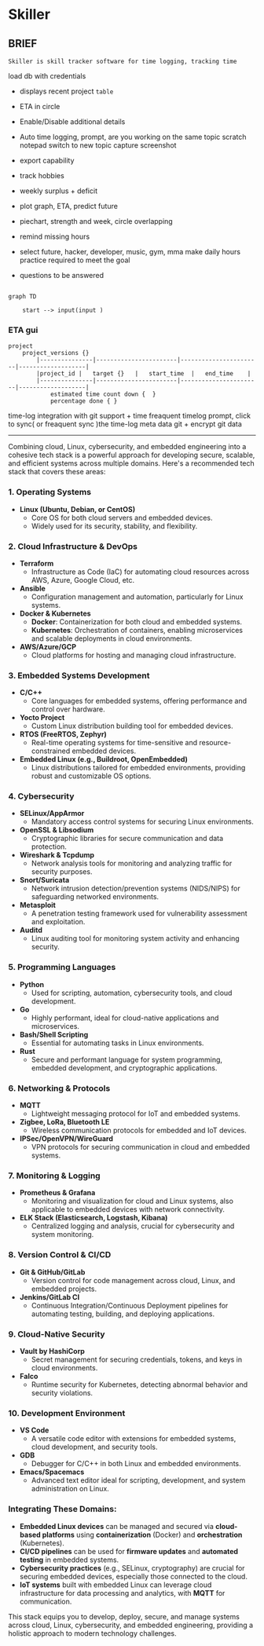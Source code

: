 # Skiller

## BRIEF
	Skiller is skill tracker software for time logging, tracking time 



load db with credentials

* displays recent project `table`
* ETA in circle 
* Enable/Disable additional details
* Auto time logging, prompt,
	are you working on the same topic
	scratch notepad
	switch to new topic
	capture screenshot

* export capability

* track hobbies
* weekly surplus + deficit
* plot graph, ETA, predict future
* piechart, strength and week, circle overlapping
* remind missing hours 
* select future,
		hacker, developer, music, gym, mma
		make daily hours practice required to meet the goal
* questions to be answered

~~~mermaid

graph TD

	start --> input(input )
~~~

### ETA gui
	project
		project_versions {}
			|---------------|-----------------------|-----------------------|-------------------|
			|project_id	|	target {}	|	start_time	|	end_time    |
			|---------------|-----------------------|-----------------------|-------------------|
				estimated time count down {  }
				percentage done { }


time-log integration with git support
	+ time freaquent timelog prompt, click to sync( or freaquent sync )the time-log meta data git
	+ encrypt git data

-----------------------------------------------
Combining cloud, Linux, cybersecurity, and embedded engineering into a cohesive tech stack is a powerful approach for developing secure, scalable, and efficient systems across multiple domains. Here's a recommended tech stack that covers these areas:

### **1. Operating Systems**
   - **Linux (Ubuntu, Debian, or CentOS)**
     - Core OS for both cloud servers and embedded devices.
     - Widely used for its security, stability, and flexibility.

### **2. Cloud Infrastructure & DevOps**
   - **Terraform**
     - Infrastructure as Code (IaC) for automating cloud resources across AWS, Azure, Google Cloud, etc.
   - **Ansible**
     - Configuration management and automation, particularly for Linux systems.
   - **Docker & Kubernetes**
     - **Docker**: Containerization for both cloud and embedded systems.
     - **Kubernetes**: Orchestration of containers, enabling microservices and scalable deployments in cloud environments.
   - **AWS/Azure/GCP**
     - Cloud platforms for hosting and managing cloud infrastructure.

### **3. Embedded Systems Development**
   - **C/C++**
     - Core languages for embedded systems, offering performance and control over hardware.
   - **Yocto Project**
     - Custom Linux distribution building tool for embedded devices.
   - **RTOS (FreeRTOS, Zephyr)**
     - Real-time operating systems for time-sensitive and resource-constrained embedded devices.
   - **Embedded Linux (e.g., Buildroot, OpenEmbedded)**
     - Linux distributions tailored for embedded environments, providing robust and customizable OS options.

### **4. Cybersecurity**
   - **SELinux/AppArmor**
     - Mandatory access control systems for securing Linux environments.
   - **OpenSSL & Libsodium**
     - Cryptographic libraries for secure communication and data protection.
   - **Wireshark & Tcpdump**
     - Network analysis tools for monitoring and analyzing traffic for security purposes.
   - **Snort/Suricata**
     - Network intrusion detection/prevention systems (NIDS/NIPS) for safeguarding networked environments.
   - **Metasploit**
     - A penetration testing framework used for vulnerability assessment and exploitation.
   - **Auditd**
     - Linux auditing tool for monitoring system activity and enhancing security.

### **5. Programming Languages**
   - **Python**
     - Used for scripting, automation, cybersecurity tools, and cloud development.
   - **Go**
     - Highly performant, ideal for cloud-native applications and microservices.
   - **Bash/Shell Scripting**
     - Essential for automating tasks in Linux environments.
   - **Rust**
     - Secure and performant language for system programming, embedded development, and cryptographic applications.

### **6. Networking & Protocols**
   - **MQTT**
     - Lightweight messaging protocol for IoT and embedded systems.
   - **Zigbee, LoRa, Bluetooth LE**
     - Wireless communication protocols for embedded and IoT devices.
   - **IPSec/OpenVPN/WireGuard**
     - VPN protocols for securing communication in cloud and embedded systems.

### **7. Monitoring & Logging**
   - **Prometheus & Grafana**
     - Monitoring and visualization for cloud and Linux systems, also applicable to embedded devices with network connectivity.
   - **ELK Stack (Elasticsearch, Logstash, Kibana)**
     - Centralized logging and analysis, crucial for cybersecurity and system monitoring.

### **8. Version Control & CI/CD**
   - **Git & GitHub/GitLab**
     - Version control for code management across cloud, Linux, and embedded projects.
   - **Jenkins/GitLab CI**
     - Continuous Integration/Continuous Deployment pipelines for automating testing, building, and deploying applications.

### **9. Cloud-Native Security**
   - **Vault by HashiCorp**
     - Secret management for securing credentials, tokens, and keys in cloud environments.
   - **Falco**
     - Runtime security for Kubernetes, detecting abnormal behavior and security violations.

### **10. Development Environment**
   - **VS Code**
     - A versatile code editor with extensions for embedded systems, cloud development, and security tools.
   - **GDB**
     - Debugger for C/C++ in both Linux and embedded environments.
   - **Emacs/Spacemacs**
     - Advanced text editor ideal for scripting, development, and system administration on Linux.

### **Integrating These Domains:**
- **Embedded Linux devices** can be managed and secured via **cloud-based platforms** using **containerization** (Docker) and **orchestration** (Kubernetes).
- **CI/CD pipelines** can be used for **firmware updates** and **automated testing** in embedded systems.
- **Cybersecurity practices** (e.g., SELinux, cryptography) are crucial for securing embedded devices, especially those connected to the cloud.
- **IoT systems** built with embedded Linux can leverage cloud infrastructure for data processing and analytics, with **MQTT** for communication.

This stack equips you to develop, deploy, secure, and manage systems across cloud, Linux, cybersecurity, and embedded engineering, providing a holistic approach to modern technology challenges.
